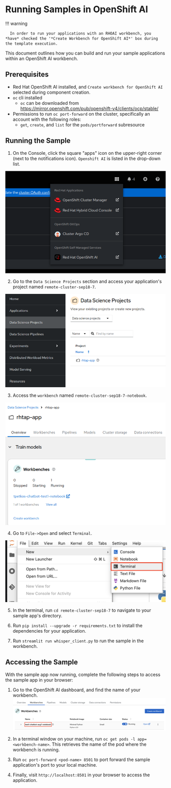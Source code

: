 # **Running Samples in OpenShift AI**

!!! warning

      In order to run your applications with an RHOAI workbench, you *have* checked the '*Create Workbench for OpenShift AI*' box during the template execution.

This document outlines how you can build and run your sample applications within an OpenShift AI workbench.

## **Prerequisites**

- Red Hat OpenShift AI installed, and `Create workbench for OpenShift AI` selected during component creation.
- `oc` cli installed
   - `oc` can be downloaded from https://mirror.openshift.com/pub/openshift-v4/clients/ocp/stable/
- Permissions to run `oc port-forward` on the cluster, specifically an account with the following roles:
   - `get`, `create`, and `list` for the `pods/portforward` subresource

## **Running the Sample**

1) On the Console, click the square "apps" icon on the upper-right corner (next to the notifications icon). `Openshift AI` is listed in the drop-down list.

![image](./images/access-openshift-ai.png)

2) Go to the `Data Science Projects` section and access your application's project named `remote-cluster-sep18-7`.

![image](./images/data-science-projects.png)

3) Access the `workbench` named `remote-cluster-sep18-7-notebook`.

![image](./images/access-workbench.png)

4) Go to `File->Open` and select `Terminal`.

![image](./images/open-terminal.png)

5) In the terminal, run `cd remote-cluster-sep18-7` to navigate to your sample app's directory.

6) Run `pip install --upgrade -r requirements.txt` to install the dependencies for your application.

7) Run `streamlit run whisper_client.py` to run the sample in the workbench.

## **Accessing the Sample**

With the sample app now running, complete the following steps to access the sample app in your browser:

1) Go to the OpenShift AI dashboard, and find the name of your workbench.
![image](./images/workbench-name.png)

2) In a terminal window on your machine, run `oc get pods -l app=<workbench-name>`. This retrieves the name of the pod where the workbench is running.

3) Run `oc port-forward <pod-name> 8501` to port forward the sample application's port to your local machine.

4) Finally, visit `http://localhost:8501` in your browser to access the application.